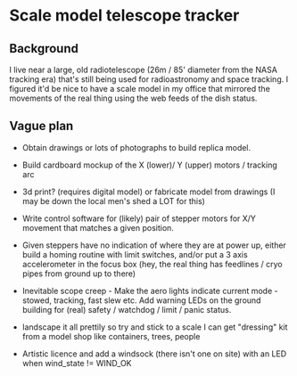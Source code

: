 # Scale model telescope tracker
## Background
I live near a large, old radiotelescope (26m / 85' diameter from the NASA tracking era) that's still being used for radioastronomy and space tracking. I figured it'd be nice to have a scale model in my office that mirrored the movements of the real thing using the web feeds of the dish status.

## Vague plan
* Obtain drawings or lots of photographs to build replica model.
* Build cardboard mockup of the X (lower)/ Y (upper) motors / tracking arc

* 3d print? (requires digital model) or fabricate model from drawings (I may be down the local men's shed a LOT for this)

* Write control software for (likely) pair of stepper motors for X/Y movement that matches a given position.
* Given steppers have no indication of where they are at power up, either build a homing routine with limit switches, and/or put a 3 axis accelerometer in the focus box (hey, the real thing has feedlines / cryo pipes from ground up to there)

* Inevitable scope creep - Make the aero lights indicate current mode - stowed, tracking, fast slew etc. Add warning LEDs on the ground building for (real) safety / watchdog / limit / panic status.

* landscape it all prettily so try and stick to a scale I can get "dressing" kit from a model shop like containers, trees, people

* Artistic licence and add a windsock (there isn't one on site) with an LED when wind_state != WIND_OK


